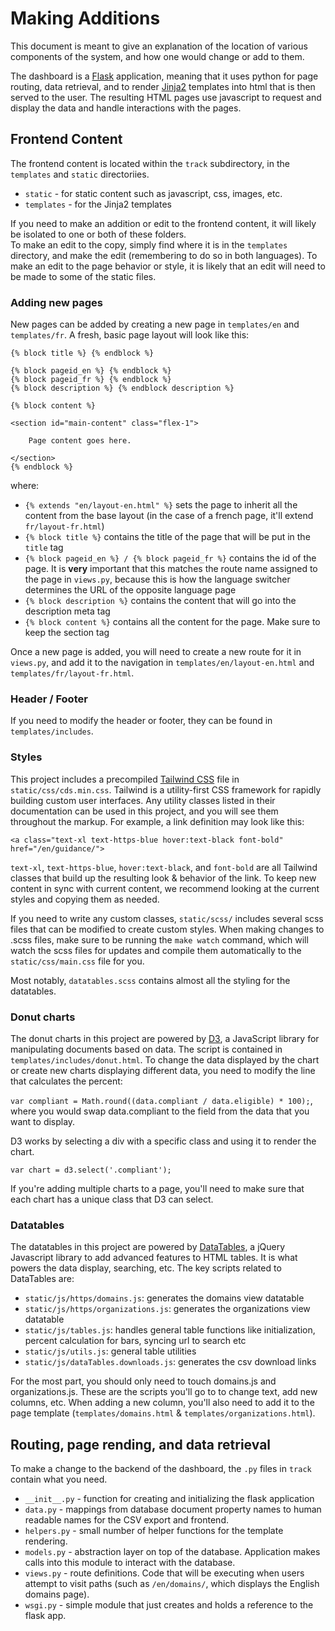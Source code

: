 # Making Additions

This document is meant to give an explanation of the location of various components of the system, and how one would change or add to them.

The dashboard is a [Flask](http://flask.pocoo.org/) application, meaning that it uses python for page routing, data retrieval, and to render [Jinja2](http://jinja.pocoo.org/docs/latest/) templates into html that is then served to the user. The resulting HTML pages use javascript to request and display the data and handle interactions with the pages.

## Frontend Content

The frontend content is located within the `track` subdirectory, in the `templates` and `static` directoriies.
* `static` - for static content such as javascript, css, images, etc.
* `templates` - for the Jinja2 templates

If you need to make an addition or edit to the frontend content, it will likely be isolated to one or both of these folders.  
To make an edit to the copy, simply find where it is in the `templates` directory, and make the edit (remembering to do so in both languages).
To make an edit to the page behavior or style, it is likely that an edit will need to be made to some of the static files.

### Adding new pages

New pages can be added by creating a new page in `templates/en` and `templates/fr`. A fresh, basic page layout will look like this:

```{% extends "en/layout-en.html" %}
{% block title %} {% endblock %}

{% block pageid_en %} {% endblock %}
{% block pageid_fr %} {% endblock %}
{% block description %} {% endblock description %}

{% block content %}

<section id="main-content" class="flex-1">

	Page content goes here.

</section>
{% endblock %}
```

where: 

* `{% extends "en/layout-en.html" %}` sets the page to inherit all the content from the base layout (in the case of a french page, it'll extend `fr/layout-fr.html`)
* `{% block title %}` contains the title of the page that will be put in the `title` tag
* `{% block pageid_en %} / {% block pageid_fr %}` contains the id of the page. It is **very** important that this matches the route name assigned to the page in `views.py`, because this is how the language switcher determines the URL of the opposite language page
* `{% block description %}` contains the content that will go into the description meta tag
* `{% block content %}` contains all the content for the page. Make sure to keep the section tag 

Once a new page is added, you will need to create a new route for it in `views.py`, and add it to the navigation in `templates/en/layout-en.html` and `templates/fr/layout-fr.html`.

### Header / Footer

If you need to modify the header or footer, they can be found in `templates/includes`.

### Styles

This project includes a precompiled [Tailwind CSS](https://tailwindcss.com/docs/what-is-tailwind/) file in `static/css/cds.min.css`. Tailwind is a utility-first CSS framework for rapidly building custom user interfaces. Any utility classes listed in their documentation can be used in this project, and you will see them throughout the markup. For example, a link definition may look like this:

`<a class="text-xl text-https-blue hover:text-black font-bold" href="/en/guidance/">`

`text-xl`, `text-https-blue`, `hover:text-black`, and `font-bold` are all Tailwind classes that build up the resulting look & behavior of the link. To keep new content in sync with current content, we recommend looking at the current styles and copying them as needed.

If you need to write any custom classes, `static/scss/` includes several scss files that can be modified to create custom styles. When making changes to .scss files, make sure to be running the `make watch` command, which will watch the scss files for updates and compile them automatically to the `static/css/main.css` file for you.

Most notably, `datatables.scss` contains almost all the styling for the datatables.

### Donut charts

The donut charts in this project are powered by [D3](https://d3js.org/), a JavaScript library for manipulating documents based on data. The script is contained in `templates/includes/donut.html`. To change the data displayed by the chart or create new charts displaying different data, you need to modify the line that calculates the percent:

`var compliant = Math.round((data.compliant / data.eligible) * 100);`, where you would swap data.compliant to the field from the data that you want to display. 

D3 works by selecting a div with a specific class and using it to render the chart. 

`var chart = d3.select('.compliant');`

If you're adding multiple charts to a page, you'll need to make sure that each chart has a unique class that D3 can select.

### Datatables

The datatables in this project are powered by [DataTables](https://datatables.net/), a jQuery Javascript library to add advanced features to HTML tables. It is what powers the data display, searching, etc. The key scripts related to DataTables are:

* `static/js/https/domains.js`: generates the domains view datatable 
* `static/js/https/organizations.js`: generates the organizations view datatable
* `static/js/tables.js`: handles general table functions like initialization, percent calculation for bars, syncing url to search etc
* `static/js/utils.js`: general table utilities 
* `static/js/dataTables.downloads.js`: generates the csv download links

For the most part, you should only need to touch domains.js and organizations.js. These are the scripts you'll go to to change text, add new columns, etc. When adding a new column, you'll also need to add it to the page template (`templates/domains.html` & `templates/organizations.html`).

## Routing, page rending, and data retrieval

To make a change to the backend of the dashboard, the `.py` files in `track` contain what you need.  
* `__init__.py` - function for creating and initializing the flask application
* `data.py` - mappings from database document property names to human readable names for the CSV export and frontend.
* `helpers.py` - small number of helper functions for the template rendering.
* `models.py` - abstraction layer on top of the database. Application makes calls into this module to interact with the database.
* `views.py` - route definitions. Code that will be executing when users attempt to visit paths (such as `/en/domains/`, which displays the English domains page).
* `wsgi.py` - simple module that just creates and holds a reference to the flask app.
